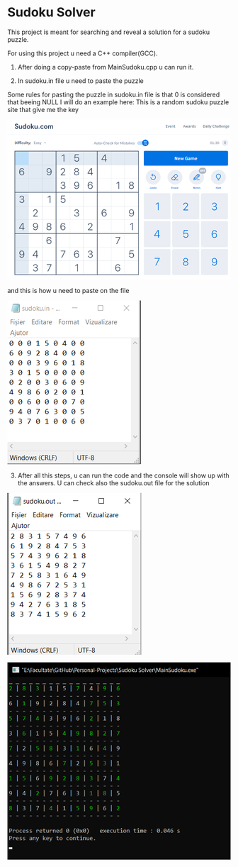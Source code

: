 # Sudoku Solver
This project is meant for searching and reveal a solution
for a sudoku puzzle. 

For using this project u need a C++ compiler(GCC).

1. After doing a copy-paste from MainSudoku.cpp u can run it.

2. In sudoku.in file u need to paste the puzzle

Some rules for pasting the puzzle in sudoku.in file is that 0 is considered that beeing NULL
I will do an example here:
This is a random sudoku puzzle site that give me the key

![sudoku_puzzle](https://github.com/Leonard1403/Personal-Projects/blob/main/Sudoku%20Solver/images/test.png)

and this is how u need to paste on the file

![sudoku.in](https://github.com/Leonard1403/Personal-Projects/blob/main/Sudoku%20Solver/images/in.png)

3. After all this steps, u can run the code and the console will show up with the answers. U can check also the sudoku.out file for the solution

![sudoku.out](https://github.com/Leonard1403/Personal-Projects/blob/main/Sudoku%20Solver/images/out.png)

![sudoku.out_console](https://github.com/Leonard1403/Personal-Projects/blob/main/Sudoku%20Solver/images/solution.png)